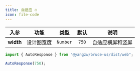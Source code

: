 ```yaml
---
title: 自适应 🔥
icon: file-code
---
```


入参|功能|类型|默认|说明
:-:|:-:|:-:|:-:|-
**width**|设计图宽度|`Number`|`750`|自适应横屏和竖屏

```js
import { AutoResponse } from "@yangzw/bruce-us/dist/web";

AutoResponse(750);
```
